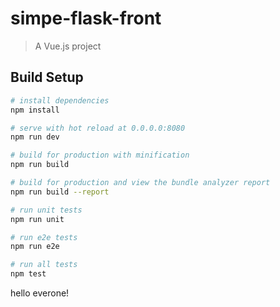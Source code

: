 # simpe-flask-front

> A Vue.js project

## Build Setup

``` bash
# install dependencies
npm install

# serve with hot reload at 0.0.0.0:8080
npm run dev

# build for production with minification
npm run build

# build for production and view the bundle analyzer report
npm run build --report

# run unit tests
npm run unit

# run e2e tests
npm run e2e

# run all tests
npm test
```
hello everone!